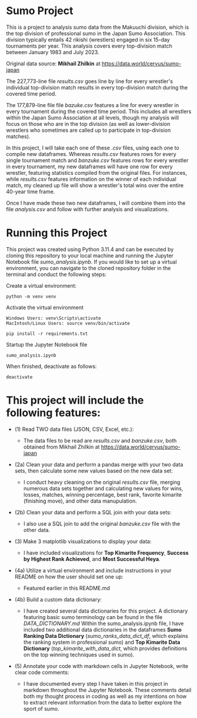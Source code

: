 # Sumo Project

This is a project to analysis sumo data from the Makuuchi division, which is the top division of professional sumo in the Japan Sumo Association. This division typically entails 42 rikishi (wrestlers) engaged in six 15-day tournaments per year. This analysis covers every top-division match between January 1983 and July 2023.

Original data source: **Mikhail Zhilkin** at https://data.world/cervus/sumo-japan

The 227,773-line file *results.csv* goes line by line for every wrestler's individual top-division match results in every top-division match during the covered time period.

The 177,879-line file file *bazuke.csv* features a line for every wrestler in every tournament during the covered time period. This includes all wrestlers within the Japan Sumo Association at all levels, though my analysis will focus on those who are in the top division (as well as lower-division wrestlers who sometimes are called up to participate in top-division matches).

In this project, I will take each one of these *.csv* files, using each one to compile new dataframes. Whereas *results.csv* features rows for every single tournament match and *banzuke.csv* features rows for every wrestler in every tournament, my new dataframes will have one row for every wrestler, featuring statistics compiled from the original files. For instances, while *results.csv* features information on the winner of each individual match, my cleaned up file will show a wrestler's total wins over the entire 40-year time frame.

Once I have made these two new dataframes, I will combine them into the file *analysis.csv* and follow with further analysis and visualizations.

# Running this Project

This project was created using Python 3.11.4 and can be executed by cloning this repository to your local machine and running the Jupyter Notebook file *sumo_analysis.ipynb*. If you would like to set up a virtual environment, you can navigate to the cloned repository folder in the terminal and conduct the following steps:

Create a virtual environment:

    python -m venv venv

Activate the virtual environment 
    
    Windows Users: venv\Scripts\activate
    MacIntosh/Linux Users: source venv/bin/activate

    pip install -r requirements.txt

Startup the Jupyter Notebook file

    sumo_analysis.ipynb

When finished, deactivate as follows:

    deactivate


# This project will include the following features:

* (1) Read TWO data files (JSON, CSV, Excel, etc.):
    
    * The data files to be read are *results.csv* and *banzuke.csv*, both obtained from Mikhail Zhilkin at https://data.world/cervus/sumo-japan

* (2a) Clean your data and perform a pandas merge with your two data sets, then calculate some new values based on the new data set:
    
    * I conduct heavy cleaning on the original *results.csv* file, merging numerous data sets together and calculating new values for wins, losses, matches, winning percentage, best rank, favorite kimarite (finishing move), and other data manupulation.

* (2b) Clean your data and perform a SQL join with your data sets:
    
    * I also use a SQL join to add the original *banzuke.csv* file with the other data.

* (3) Make 3 matplotlib visualizations to display your data:
    
    * I have included visualizations for **Top Kimarite Frequency**, **Success by Highest Rank Achieved**, and **Most Successful Heya**.

* (4a) Utilize a virtual environment and include instructions in your README on how the user should set one up:
    
    * Featured earlier in this README.md

* (4b) Build a custom data dictionary:
    
    * I have created several data dictionaries for this project. A dictionary featuring basic sumo terminology can be found in the file *DATA_DICTIONARY.md*
    Within the sumo_analysis.ipynb file, I have included two additional data dictionaries in the dataframes **Sumo Ranking Data Dictionary** (*sumo_ranks_data_dict_df*, which explains the ranking system in professional sumo) and **Top Kimarite Data Dictionary** (*top_kimarite_with_data_dict*, which provides definitions on the top winning techniques used in sumo).

* (5) Annotate your code with markdown cells in Jupyter Notebook, write clear code comments:
    
    * I have documented every step I have taken in this project in markdown throughout the Jupyter Notebook. These comments detail both my thought process in coding as well as my intentions on how to extract relevant information from the data to better explore the sport of sumo.